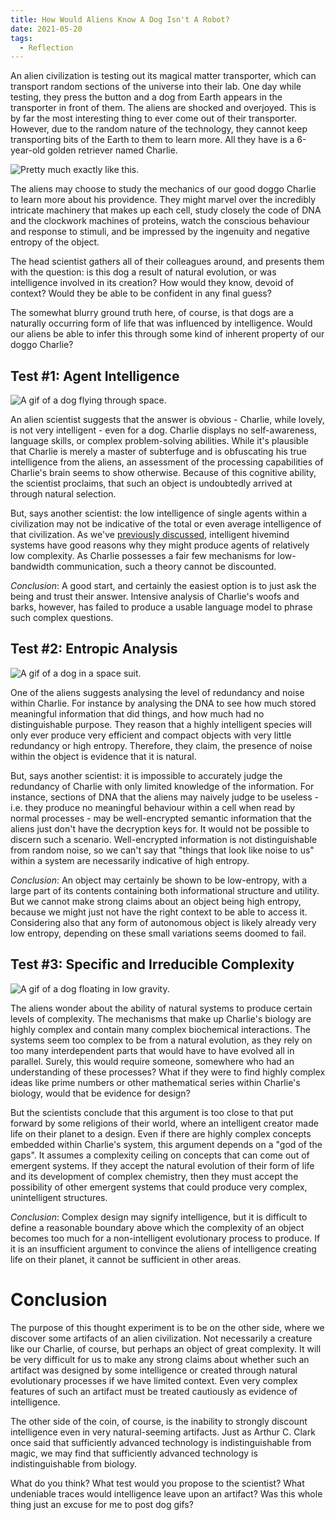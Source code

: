 ```yaml
---
title: How Would Aliens Know A Dog Isn't A Robot?
date: 2021-05-20
tags:
  - Reflection
---
```


An alien civilization is testing out its magical matter transporter, which can transport random sections of the universe into their lab. One day while testing, they press the button and a dog from Earth appears in the transporter in front of them. The aliens are shocked and overjoyed. This is by far the most interesting thing to ever come out of their transporter. However, due to the random nature of the technology, they cannot keep transporting bits of the Earth to them to learn more. All they have is a 6-year-old golden retriever named Charlie.

![Pretty much exactly like this.](https://media.giphy.com/media/XCy2gXigoY7Cq22lZI/giphy.gif)

The aliens may choose to study the mechanics of our good doggo Charlie to learn more about his providence. They might marvel over the incredibly intricate machinery that makes up each cell, study closely the code of DNA and the clockwork machines of proteins, watch the conscious behaviour and response to stimuli, and be impressed by the ingenuity and negative entropy of the object.

The head scientist gathers all of their colleagues around, and presents them with the question: is this dog a result of natural evolution, or was intelligence involved in its creation? How would they know, devoid of context? Would they be able to be confident in any final guess?

The somewhat blurry ground truth here, of course, is that dogs are a naturally occurring form of life that was influenced by intelligence. Would our aliens be able to infer this through some kind of inherent property of our doggo Charlie?

## Test #1: Agent Intelligence

![A gif of a dog flying through space.](https://media.giphy.com/media/3orieRftQRDJLIlpQc/giphy.gif)

An alien scientist suggests that the answer is obvious - Charlie, while lovely, is not very intelligent - even for a dog. Charlie displays no self-awareness, language skills, or complex problem-solving abilities. While it's plausible that Charlie is merely a master of subterfuge and is obfuscating his true intelligence from the aliens, an assessment of the processing capabilities of Charlie's brain seems to show otherwise. Because of this cognitive ability, the scientist proclaims, that such an object is undoubtedly arrived at through natural selection.

But, says another scientist: the low intelligence of single agents within a civilization may not be indicative of the total or even average intelligence of that civilization. As we've [previously discussed](/egos-are-bandwidth-membranes), intelligent hivemind systems have good reasons why they might produce agents of relatively low complexity. As Charlie possesses a fair few mechanisms for low-bandwidth communication, such a theory cannot be discounted.

*Conclusion*: A good start, and certainly the easiest option is to just ask the being and trust their answer. Intensive analysis of Charlie's woofs and barks, however, has failed to produce a usable language model to phrase such complex questions.

## Test #2: Entropic Analysis

![A gif of a dog in a space suit.](https://media.giphy.com/media/3o7TKGFmsNlL44bzwc/giphy.gif)

One of the aliens suggests analysing the level of redundancy and noise within Charlie. For instance by analysing the DNA to see how much stored meaningful information that did things, and how much had no distinguishable purpose. They reason that a highly intelligent species will only ever produce very efficient and compact objects with very little redundancy or high entropy. Therefore, they claim, the presence of noise within the object is evidence that it is natural.

But, says another scientist: it is impossible to accurately judge the redundancy of Charlie with only limited knowledge of the information. For instance, sections of DNA that the aliens may naively judge to be useless - i.e. they produce no meaningful behaviour within a cell when read by normal processes - may be well-encrypted semantic information that the aliens just don't have the decryption keys for. It would not be possible to discern such a scenario. Well-encrypted information is not distinguishable from random noise, so we can't say that "things that look like noise to us" within a system are necessarily indicative of high entropy.

*Conclusion*: An object may certainly be shown to be low-entropy, with a large part of its contents containing both informational structure and utility. But we cannot make strong claims about an object being high entropy, because we might just not have the right context to be able to access it. Considering also that any form of autonomous object is likely already very low entropy, depending on these small variations seems doomed to fail.

## Test #3: Specific and Irreducible Complexity

![A gif of a dog floating in low gravity. ](https://media.giphy.com/media/h8CN5scYExiB7l4Fmc/giphy.gif)

The aliens wonder about the ability of natural systems to produce certain levels of complexity. The mechanisms that make up Charlie's biology are highly complex and contain many complex biochemical interactions. The systems seem too complex to be from a natural evolution, as they rely on too many interdependent parts that would have to have evolved all in parallel. Surely, this would require someone, somewhere who had an understanding of these processes? What if they were to find highly complex ideas like prime numbers or other mathematical series within Charlie's biology, would that be evidence for design?

But the scientists conclude that this argument is too close to that put forward by some religions of their world, where an intelligent creator made life on their planet to a design. Even if there are highly complex concepts embedded within Charlie's system, this argument depends on a "god of the gaps". It assumes a complexity ceiling on concepts that can come out of emergent systems. If they accept the natural evolution of their form of life and its development of complex chemistry, then they must accept the possibility of other emergent systems that could produce very complex, unintelligent structures.

*Conclusion*: Complex design may signify intelligence, but it is difficult to define a reasonable boundary above which the complexity of an object becomes too much for a non-intelligent evolutionary process to produce. If it is an insufficient argument to convince the aliens of intelligence creating life on their planet, it cannot be sufficient in other areas.

# Conclusion

The purpose of this thought experiment is to be on the other side, where we discover some artifacts of an alien civilization. Not necessarily a creature like our Charlie, of course, but perhaps an object of great complexity. It will be very difficult for us to make any strong claims about whether such an artifact was designed by some intelligence or created through natural evolutionary processes if we have limited context. Even very complex features of such an artifact must be treated cautiously as evidence of intelligence.

The other side of the coin, of course, is the inability to strongly discount intelligence even in very natural-seeming artifacts. Just as Arthur C. Clark once said that sufficiently advanced technology is indistinguishable from magic, we may find that sufficiently advanced technology is indistinguishable from biology.

What do you think? What test would you propose to the scientist? What undeniable traces would intelligence leave upon an artifact? Was this whole thing just an excuse for me to post dog gifs?
